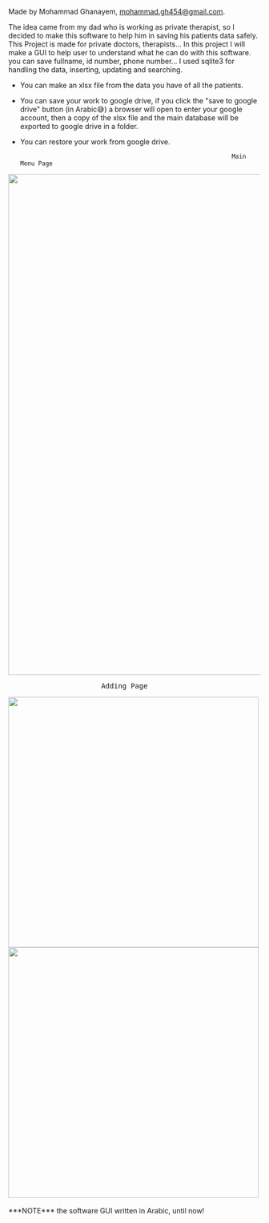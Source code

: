 Made by Mohammad Ghanayem, mohammad.gh454@gmail.com.

The idea came from my dad who is working as private therapist, so I decided to make this software to help him in saving his patients data safely.
This Project is made for private doctors, therapists...
In this project I will make a GUI to help user to understand what he can do with this software.
you can save fullname, id number, phone number...
I used sqlite3 for handling the data, inserting, updating and searching.
* You can make an xlsx file from the data you have of all the patients.
* You can save your work to google drive, if you click the "save to google drive" button (in Arabic😅) a browser will open to enter your google account,
  then a copy of the xlsx file and the main database will be exported to google drive in a folder.
* You can restore your work from google drive.
                                                                 
                                                                 
                                                                 
                                                                 Main Menu Page
<img src="https://github.com/MohammadKhGh99/PatientsData-PythonVersion/assets/81380413/eb05ed9a-ea2f-4739-8057-442264808d90" width="1000"/>

<pre>
                      Adding Page                                                              Searching Page
</pre>


<img src="https://github.com/MohammadKhGh99/PatientsData-PythonVersion/assets/81380413/64a96f9d-1ed3-4c5c-864b-d222f1075a84" width="500"/>
<img src="https://github.com/MohammadKhGh99/PatientsData-PythonVersion/assets/81380413/3c8a15ef-7b27-4871-b9f9-582d175ecca4" width="500"/>

<br>
<br>
***NOTE***
the software GUI written in Arabic, until now!

